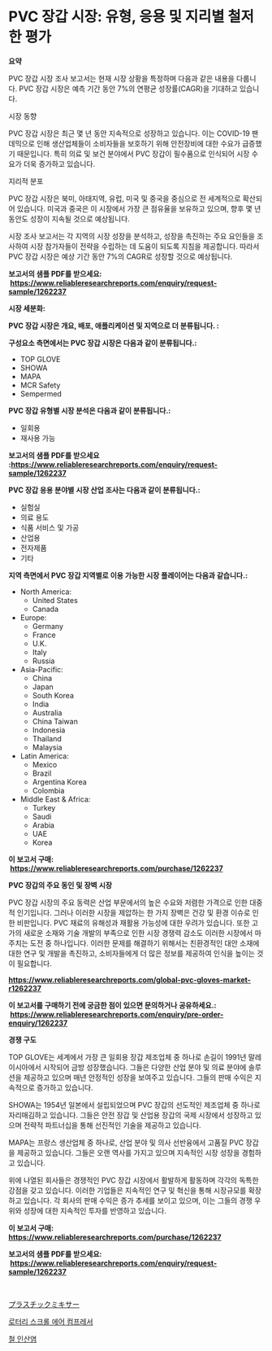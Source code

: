 <p><h1>PVC 장갑 시장: 유형, 응용 및 지리별 철저한 평가</h1></p><p><strong>요약</strong></p>
<p><p>PVC 장갑 시장 조사 보고서는 현재 시장 상황을 특정하며 다음과 같은 내용을 다룹니다. PVC 장갑 시장은 예측 기간 동안 7%의 연평균 성장률(CAGR)을 기대하고 있습니다.</p><p>시장 동향</p><p>PVC 장갑 시장은 최근 몇 년 동안 지속적으로 성장하고 있습니다. 이는 COVID-19 팬데믹으로 인해 생산업체들이 소비자들을 보호하기 위해 안전장비에 대한 수요가 급증했기 때문입니다. 특히 의료 및 보건 분야에서 PVC 장갑이 필수품으로 인식되어 시장 수요가 더욱 증가하고 있습니다.</p><p>지리적 분포</p><p>PVC 장갑 시장은 북미, 아태지역, 유럽, 미국 및 중국을 중심으로 전 세계적으로 확산되어 있습니다. 미국과 중국은 이 시장에서 가장 큰 점유율을 보유하고 있으며, 향후 몇 년 동안도 성장이 지속될 것으로 예상됩니다.</p><p>시장 조사 보고서는 각 지역의 시장 성장을 분석하고, 성장을 촉진하는 주요 요인들을 조사하여 시장 참가자들이 전략을 수립하는 데 도움이 되도록 지침을 제공합니다. 따라서 PVC 장갑 시장은 예상 기간 동안 7%의 CAGR로 성장할 것으로 예상됩니다.</p></p>
<p><strong>보고서의 샘플 PDF를 받으세요: &nbsp;<a href="https://www.reliableresearchreports.com/enquiry/request-sample/1262237">https://www.reliableresearchreports.com/enquiry/request-sample/1262237</a></strong></p>
<p><strong>시장 세분화:</strong></p>
<p><strong> PVC 장갑 시장은 개요, 배포, 애플리케이션 및 지역으로 더 분류됩니다. :</strong></p>
<p><strong>구성요소 측면에서는 PVC 장갑 시장은 다음과 같이 분류됩니다.:</strong></p>
<p><ul><li>TOP GLOVE</li><li>SHOWA</li><li>MAPA</li><li>MCR Safety</li><li>Sempermed</li></ul></p>
<p><strong> PVC 장갑 유형별 시장 분석은 다음과 같이 분류됩니다.:</strong></p>
<p><ul><li>일회용</li><li>재사용 가능</li></ul></p>
<p><strong>보고서의 샘플 PDF를 받으세요 :<a href="https://www.reliableresearchreports.com/enquiry/request-sample/1262237">https://www.reliableresearchreports.com/enquiry/request-sample/1262237</a></strong></p>
<p><strong> PVC 장갑 응용 분야별 시장 산업 조사는 다음과 같이 분류됩니다.:</strong></p>
<p><ul><li>실험실</li><li>의료 용도</li><li>식품 서비스 및 가공</li><li>산업용</li><li>전자제품</li><li>기타</li></ul></p>
<p><strong>지역 측면에서 PVC 장갑 지역별로 이용 가능한 시장 플레이어는 다음과 같습니다.:</strong></p>
<p><ul>
    <li>
        North America:
        <ul>
            <li>United States</li>
            <li>Canada</li>
        </ul>
    </li>
    <li>
        Europe:
        <ul>
            <li>Germany</li>
            <li>France</li>
            <li>U.K.</li>
            <li>Italy</li>
            <li>Russia</li>
        </ul>
    </li>
    <li>
        Asia-Pacific:
        <ul>
            <li>China</li>
            <li>Japan</li>
            <li>South Korea</li>
            <li>India</li>
            <li>Australia</li>
            <li>China Taiwan</li>
            <li>Indonesia</li>
            <li>Thailand</li>
            <li>Malaysia</li>
        </ul>
    </li>
    <li>
        Latin America:
        <ul>
            <li>Mexico</li>
            <li>Brazil</li>
            <li>Argentina Korea</li>
            <li>Colombia</li>
        </ul>
    </li>
    <li>
        Middle East & Africa:
        <ul>
            <li>Turkey</li>
            <li>Saudi</li>
            <li>Arabia</li>
            <li>UAE</li>
            <li>Korea</li>
        </ul>
    </li>
    </ul></p>
<p><strong>이 보고서 구매: &nbsp;<a href="https://www.reliableresearchreports.com/purchase/1262237">https://www.reliableresearchreports.com/purchase/1262237</a></strong></p>
<p><strong>PVC 장갑의 주요 동인 및 장벽 시장</strong></p>
<p><p>PVC 장갑 시장의 주요 동력은 산업 부문에서의 높은 수요와 저렴한 가격으로 인한 대중적 인기입니다. 그러나 이러한 시장을 제압하는 한 가지 장벽은 건강 및 환경 이슈로 인한 비판입니다. PVC 재료의 유해성과 재활용 가능성에 대한 우려가 있습니다. 또한 고가의 새로운 소재와 기술 개발의 부족으로 인한 시장 경쟁력 감소도 이러한 시장에서 마주치는 도전 중 하나입니다. 이러한 문제를 해결하기 위해서는 친환경적인 대안 소재에 대한 연구 및 개발을 촉진하고, 소비자들에게 더 많은 정보를 제공하여 인식을 높이는 것이 필요합니다.</p></p>
<p><strong><a href="https://www.reliableresearchreports.com/global-pvc-gloves-market-r1262237">https://www.reliableresearchreports.com/global-pvc-gloves-market-r1262237</a></strong></p>
<p><strong>이 보고서를 구매하기 전에 궁금한 점이 있으면 문의하거나 공유하세요.: &nbsp;<a href="https://www.reliableresearchreports.com/enquiry/pre-order-enquiry/1262237">https://www.reliableresearchreports.com/enquiry/pre-order-enquiry/1262237</a></strong></p>
<p><strong>경쟁 구도</strong></p>
<p><p>TOP GLOVE는 세계에서 가장 큰 일회용 장갑 제조업체 중 하나로 손길이 1991년 말레이시아에서 시작되어 금방 성장했습니다. 그들은 다양한 산업 분야 및 의료 분야에 솔루션을 제공하고 있으며 매년 안정적인 성장을 보여주고 있습니다. 그들의 판매 수익은 지속적으로 증가하고 있습니다.</p><p>SHOWA는 1954년 일본에서 설립되었으며 PVC 장갑의 선도적인 제조업체 중 하나로 자리매김하고 있습니다. 그들은 안전 장갑 및 산업용 장갑의 국제 시장에서 성장하고 있으며 전략적 파트너십을 통해 선진적인 기술을 제공하고 있습니다.</p><p>MAPA는 프랑스 생산업체 중 하나로, 산업 분야 및 의사 선반융에서 고품질 PVC 장갑을 제공하고 있습니다. 그들은 오랜 역사를 가지고 있으며 지속적인 시장 성장을 경험하고 있습니다.</p><p>위에 나열된 회사들은 경쟁적인 PVC 장갑 시장에서 활발하게 활동하며 각각의 독특한 강점을 갖고 있습니다. 이러한 기업들은 지속적인 연구 및 혁신을 통해 시장규모를 확장하고 있습니다. 각 회사의 판매 수익은 증가 추세를 보이고 있으며, 이는 그들의 경쟁 우위와 성장에 대한 지속적인 투자를 반영하고 있습니다.</p></p>
<p><strong>이 보고서 구매: &nbsp; <a href="https://www.reliableresearchreports.com/purchase/1262237">https://www.reliableresearchreports.com/purchase/1262237</a></strong></p>
<p><strong>보고서의 샘플 PDF를 받으세요: &nbsp;<a href="https://www.reliableresearchreports.com/enquiry/request-sample/1262237">https://www.reliableresearchreports.com/enquiry/request-sample/1262237</a></strong><strong></strong></p>
<p>&nbsp;</p>
<p><p><a href="https://medium.com/@elihomenick1943/%E3%83%97%E3%83%A9%E3%82%B9%E3%83%81%E3%83%83%E3%82%AF%E3%83%9F%E3%82%AD%E3%82%B5%E3%83%BC%E5%B8%82%E5%A0%B4%E3%81%AE%E3%83%A1%E3%83%88%E3%83%AA%E3%82%AF%E3%82%B9%E3%82%92%E8%A7%A3%E8%AA%AD%E3%81%99%E3%82%8B-%E5%B8%82%E5%A0%B4%E3%82%B7%E3%82%A7%E3%82%A2-%E3%83%88%E3%83%AC%E3%83%B3%E3%83%89-%E6%88%90%E9%95%B7%E3%83%91%E3%82%BF%E3%83%BC%E3%83%B3-f67151967f26">プラスチックミキサー</a></p><p><a href="https://medium.com/@honeypie6456/%EB%A1%9C%ED%84%B0%EB%A6%AC-%EC%8A%A4%ED%81%AC%EB%A1%A4-%EA%B3%B5%EA%B8%B0-%EC%95%95%EC%B6%95%EA%B8%B0-%EC%8B%9C%EC%9E%A5%EC%9D%80-%EC%8B%9C%EC%9E%A5-%EC%A0%90%EC%9C%A0%EC%9C%A8-%EA%B7%9C%EB%AA%A8-%EB%B0%8F-2031%EB%85%84%EA%B9%8C%EC%A7%80-%EC%98%88%EC%83%81%EB%90%9C-%EC%98%88%EC%B8%A1%EC%97%90-%EC%B4%88%EC%A0%90%EC%9D%84-%EB%A7%9E%EC%B6%A5%EB%8B%88%EB%8B%A4-8effc31f9dec">로터리 스크롤 에어 컴프레서</a></p><p><a href="https://medium.com/@carlosrtzkzhj/%EC%B2%A0-%EC%9D%B8%EC%82%B0%EC%97%BC-%EC%8B%9C%EC%9E%A5-%EC%A7%80%ED%91%9C-%ED%95%B4%EB%8F%85-%EC%8B%9C%EC%9E%A5-%EC%A0%90%EC%9C%A0%EC%9C%A8-%ED%8A%B8%EB%A0%8C%EB%93%9C-%EB%B0%8F-%EC%84%B1%EC%9E%A5-%ED%8C%A8%ED%84%B4-a6dfe14d1bb0">철 인산염</a></p></p>